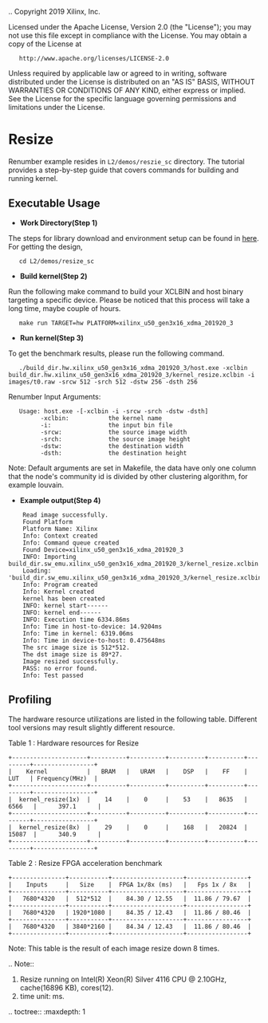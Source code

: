 .. 
   Copyright 2019 Xilinx, Inc.
  
   Licensed under the Apache License, Version 2.0 (the "License");
   you may not use this file except in compliance with the License.
   You may obtain a copy of the License at
  
       http://www.apache.org/licenses/LICENSE-2.0
  
   Unless required by applicable law or agreed to in writing, software
   distributed under the License is distributed on an "AS IS" BASIS,
   WITHOUT WARRANTIES OR CONDITIONS OF ANY KIND, either express or implied.
   See the License for the specific language governing permissions and
   limitations under the License.

# Resize 

Renumber example resides in ``L2/demos/reszie_sc`` directory. The tutorial provides a step-by-step guide that covers commands for building and running kernel.

## Executable Usage

* **Work Directory(Step 1)**

The steps for library download and environment setup can be found in [here](https://github.com/Xilinx/Vitis_Libraries/tree/master/codec/L2/demos#building). For getting the design,

```
   cd L2/demos/resize_sc
```   

* **Build kernel(Step 2)**

Run the following make command to build your XCLBIN and host binary targeting a specific device. Please be noticed that this process will take a long time, maybe couple of hours.

```
   make run TARGET=hw PLATFORM=xilinx_u50_gen3x16_xdma_201920_3
```   

* **Run kernel(Step 3)**

To get the benchmark results, please run the following command.

```
   ./build_dir.hw.xilinx_u50_gen3x16_xdma_201920_3/host.exe -xclbin build_dir.hw.xilinx_u50_gen3x16_xdma_201920_3/kernel_resize.xclbin -i images/t0.raw -srcw 512 -srch 512 -dstw 256 -dsth 256 
```   

Renumber Input Arguments:

```
   Usage: host.exe -[-xclbin -i -srcw -srch -dstw -dsth]
         -xclbin:           the kernel name
         -i:                the input bin file
         -srcw:             the source image width
         -srch:             the source image height
         -dstw:             the destination width 
         -dsth:             the destination height
```         

Note: Default arguments are set in Makefile, the data have only one column that the node's community id is divided by other clustering algorithm, for example louvain.

* **Example output(Step 4)** 

```
    Read image successfully.
    Found Platform
    Platform Name: Xilinx
    Info: Context created
    Info: Command queue created
    Found Device=xilinx_u50_gen3x16_xdma_201920_3
    INFO: Importing build_dir.sw_emu.xilinx_u50_gen3x16_xdma_201920_3/kernel_resize.xclbin
    Loading: 'build_dir.sw_emu.xilinx_u50_gen3x16_xdma_201920_3/kernel_resize.xclbin'
    Info: Program created
    Info: Kernel created
    kernel has been created
    INFO: kernel start------
    INFO: kernel end------
    INFO: Execution time 6334.86ms
    Info: Time in host-to-device: 14.9204ms
    Info: Time in kernel: 6319.06ms
    Info: Time in device-to-host: 0.475648ms
    The src image size is 512*512.
    The dst image size is 89*27.
    Image resized successfully.
    PASS: no error found.
    Info: Test passed
```    
    
## Profiling

The hardware resource utilizations are listed in the following table.
Different tool versions may result slightly different resource.

Table 1 : Hardware resources for Resize 

    +---------------------+----------+----------+----------+----------+---------+-----------------+
    |    Kernel           |   BRAM   |   URAM   |    DSP   |    FF    |   LUT   | Frequency(MHz)  |
    +---------------------+----------+----------+----------+----------+---------+-----------------+
    |  kernel_resize(1x)  |    14    |    0     |    53    |   8635   |  6566   |      397.1      |
    +---------------------+----------+----------+----------+----------+---------+-----------------+
    |  kernel_resize(8x)  |    29    |    0     |    168   |   20824  |  15087  |      340.9      |
    +---------------------+----------+----------+----------+----------+---------+-----------------+

Table 2 : Resize FPGA acceleration benchmark 

    +---------------+-----------+--------------------+-----------------+
    |    Inputs     |   Size    |  FPGA 1x/8x (ms)   |   Fps 1x / 8x   |
    +---------------+-----------+--------------------+-----------------+
    |   7680*4320   |  512*512  |    84.30 / 12.55   |  11.86 / 79.67  |
    +---------------+-----------+--------------------+-----------------+
    |   7680*4320   | 1920*1080 |    84.35 / 12.43   |  11.86 / 80.46  | 
    +---------------+-----------+--------------------+-----------------+
    |   7680*4320   | 3840*2160 |    84.34 / 12.43   |  11.86 / 80.46  | 
    +---------------+-----------+--------------------+-----------------+

Note: This table is the result of each image resize down 8 times.

.. Note::

   1. Resize running on Intel(R) Xeon(R) Silver 4116 CPU @ 2.10GHz, cache(16896 KB), cores(12).
   2. time unit: ms.

.. toctree::
    :maxdepth: 1
